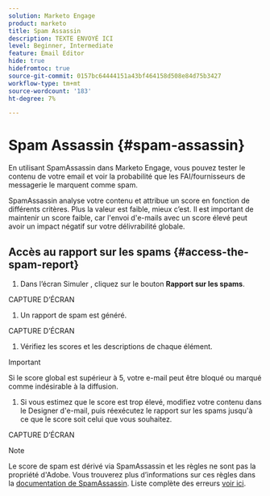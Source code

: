 ```yaml
---
solution: Marketo Engage
product: marketo
title: Spam Assassin
description: TEXTE ENVOYÉ ICI
level: Beginner, Intermediate
feature: Email Editor
hide: true
hidefromtoc: true
source-git-commit: 0157bc64444151a43bf464158d508e84d75b3427
workflow-type: tm+mt
source-wordcount: '183'
ht-degree: 7%

---
```


# Spam Assassin {#spam-assassin}

En utilisant SpamAssassin dans Marketo Engage, vous pouvez tester le contenu de votre email et voir la probabilité que les FAI/fournisseurs de messagerie le marquent comme spam.

SpamAssassin analyse votre contenu et attribue un score en fonction de différents critères. Plus la valeur est faible, mieux c’est. Il est important de maintenir un score faible, car l&#39;envoi d&#39;e-mails avec un score élevé peut avoir un impact négatif sur votre délivrabilité globale.

## Accès au rapport sur les spams {#access-the-spam-report}

1. Dans l’écran Simuler , cliquez sur le bouton **Rapport sur les spams**.

CAPTURE D’ÉCRAN

1. Un rapport de spam est généré.

CAPTURE D’ÉCRAN

1. Vérifiez les scores et les descriptions de chaque élément.

>[!IMPORTANT]
>
>Si le score global est supérieur à 5, votre e-mail peut être bloqué ou marqué comme indésirable à la diffusion.

1. Si vous estimez que le score est trop élevé, modifiez votre contenu dans le Designer d&#39;e-mail, puis réexécutez le rapport sur les spams jusqu&#39;à ce que le score soit celui que vous souhaitez.

CAPTURE D’ÉCRAN

>[!NOTE]
>
>Le score de spam est dérivé via SpamAssassin et les règles ne sont pas la propriété d&#39;Adobe. Vous trouverez plus d’informations sur ces règles dans la [documentation de SpamAssassin](https://spamassassin.apache.org/#_blank). Liste complète des erreurs [voir ici](https://spamassassin.apache.org/old/tests_3_0_x.html?utm_source=chatgpt.com).
